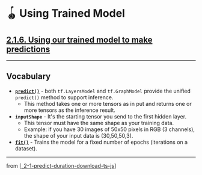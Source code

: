 # 🪀 Using Trained Model

## [**2.1.6.** Using our trained model to make predictions](https://livebook.manning.com/book/deep-learning-with-javascript/chapter-2/81)

---

## **Vocabulary**

- [**`predict()`**](https://js.tensorflow.org/api/latest/#tf.LayersModel.predict) - both `tf.LayersModel` and `tf.GraphModel` provide the unified `predict()` method to support inference.
  - This method takes one or more tensors as in put and returns one or more tensors as the inference result.
- **`inputShape`** - It's the starting tensor you send to the first hidden layer.
  - This tensor must have the same shape as your training data.
  - Example: if you have 30 images of 50x50 pixels in RGB (3 channels), the shape of your input data is (30,50,50,3).
- [**`fit()`**](https://js.tensorflow.org/api/latest/#tf.LayersModel.fit) - Trains the model for a fixed number of epochs (iterations on a dataset).

---

from [[_2-1-predict-duration-download-ts-js]]

[//begin]: # "Autogenerated link references for markdown compatibility"
[_2-1-predict-duration-download-ts-js]: _2-1-predict-duration-download-ts-js.md "🪀 Predict TF.js Download"
[//end]: # "Autogenerated link references"
